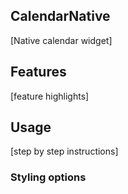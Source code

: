 ## CalendarNative
[Native calendar widget]

## Features
[feature highlights]

## Usage
[step by step instructions]

### Styling options
